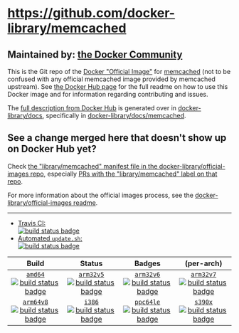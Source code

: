 # https://github.com/docker-library/memcached

## Maintained by: [the Docker Community](https://github.com/docker-library/memcached)

This is the Git repo of the [Docker "Official Image"](https://docs.docker.com/docker-hub/official_repos/) for [memcached](https://hub.docker.com/_/memcached/) (not to be confused with any official memcached image provided by memcached upstream). See [the Docker Hub page](https://hub.docker.com/_/memcached/) for the full readme on how to use this Docker image and for information regarding contributing and issues.

The [full description from Docker Hub](https://hub.docker.com/_/memcached/) is generated over in [docker-library/docs](https://github.com/docker-library/docs), specifically in [docker-library/docs/memcached](https://github.com/docker-library/docs/tree/master/memcached).

## See a change merged here that doesn't show up on Docker Hub yet?

Check [the "library/memcached" manifest file in the docker-library/official-images repo](https://github.com/docker-library/official-images/blob/master/library/memcached), especially [PRs with the "library/memcached" label on that repo](https://github.com/docker-library/official-images/labels/library%2Fmemcached).

For more information about the official images process, see the [docker-library/official-images readme](https://github.com/docker-library/official-images/blob/master/README.md).

---

-	[Travis CI:  
	![build status badge](https://img.shields.io/travis/docker-library/memcached/master.svg)](https://travis-ci.org/docker-library/memcached/branches)
-	[Automated `update.sh`:  
	![build status badge](https://doi-janky.infosiftr.net/job/update.sh/job/memcached/badge/icon)](https://doi-janky.infosiftr.net/job/update.sh/job/memcached)

| Build | Status | Badges | (per-arch) |
|:-:|:-:|:-:|:-:|
| [`amd64`<br />![build status badge](https://doi-janky.infosiftr.net/job/multiarch/job/amd64/job/memcached/badge/icon)](https://doi-janky.infosiftr.net/job/multiarch/job/amd64/job/memcached) | [`arm32v5`<br />![build status badge](https://doi-janky.infosiftr.net/job/multiarch/job/arm32v5/job/memcached/badge/icon)](https://doi-janky.infosiftr.net/job/multiarch/job/arm32v5/job/memcached) | [`arm32v6`<br />![build status badge](https://doi-janky.infosiftr.net/job/multiarch/job/arm32v6/job/memcached/badge/icon)](https://doi-janky.infosiftr.net/job/multiarch/job/arm32v6/job/memcached) | [`arm32v7`<br />![build status badge](https://doi-janky.infosiftr.net/job/multiarch/job/arm32v7/job/memcached/badge/icon)](https://doi-janky.infosiftr.net/job/multiarch/job/arm32v7/job/memcached) |
| [`arm64v8`<br />![build status badge](https://doi-janky.infosiftr.net/job/multiarch/job/arm64v8/job/memcached/badge/icon)](https://doi-janky.infosiftr.net/job/multiarch/job/arm64v8/job/memcached) | [`i386`<br />![build status badge](https://doi-janky.infosiftr.net/job/multiarch/job/i386/job/memcached/badge/icon)](https://doi-janky.infosiftr.net/job/multiarch/job/i386/job/memcached) | [`ppc64le`<br />![build status badge](https://doi-janky.infosiftr.net/job/multiarch/job/ppc64le/job/memcached/badge/icon)](https://doi-janky.infosiftr.net/job/multiarch/job/ppc64le/job/memcached) | [`s390x`<br />![build status badge](https://doi-janky.infosiftr.net/job/multiarch/job/s390x/job/memcached/badge/icon)](https://doi-janky.infosiftr.net/job/multiarch/job/s390x/job/memcached) |

<!-- THIS FILE IS GENERATED BY https://github.com/docker-library/docs/blob/master/generate-repo-stub-readme.sh -->
